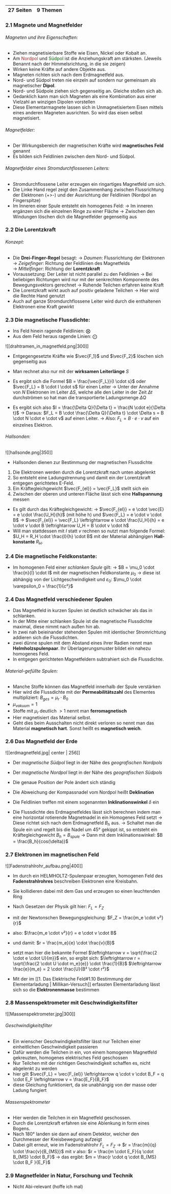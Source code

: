 | 27 Seiten | 9 Themen |
| --------- | -------- |
### 2.1 Magnete und Magnetfelder
###### Magneten und ihre Eigenschaften:
- Ziehen magnetisierbare Stoffe wie Eisen, Nickel oder Kobalt an.
- Am <font style="color:Brown">Nordpol</font> und <font style="color:DarkGreen">Südpol</font> ist die Anziehungskraft am stärksten. 
  (Jeweils Benannt nach der Himmelsrichtung, in die sie zeigen)
- Wirken keine Kräfte auf andere Objekte aus.
- Magneten richten sich nach dem Erdmagnetfeld aus.
- Nord- und Südpol treten nie einzeln auf sondern nur gemeinsam als magnetischer **Dipol**.
- Nord- und Südpole ziehen sich gegenseitig an. Gleiche stoßen sich ab.
- Gedanklich kann man sich Magneten als eine Kombination aus einer Vielzahl an winzigen Dipolen vorstellen
- Diese Elementarmagnete lassen sich in Unmagnetisiertem Eisen mittels eines anderen Magneten ausrichten. So wird das eisen selbst magnetisiert.

###### Magnetfelder:
- Der Wirkungsbereich der magnetischen Kräfte wird **magnetisches Feld** genannt
- Es bilden sich Feldlinien zwischen dem Nord- und Südpol.

###### Magnetfelder eines Stromdurchflossenen Leiters:
- Stromdurchflossene Leiter erzeugen ein ringartiges Magnetfeld um sich.
- Die Linke Hand regel zeigt den Zusammenhang zwischen Flussrichtung der Elektronen (+>-) und der Ausrichtung der Feldlinien (Nordpol an Fingerspitze)
- Im Inneren einer Spule entsteht ein homogenes Feld:
  -> Im inneren ergänzen sich die einzelnen Ringe zu einer Fläche
  -> Zwischen den Windungen löschen dich die Magnetfelder gegenseitig aus

### 2.2 Die Lorentzkraft
###### Konzept:
- Die **Drei-Finger-Regel** besagt:
  -> *Daumen*:         Flussrichtung der Elektronen 
  -> *Zeigefinger*:    Richtung der Feldlinien des Magnetfelds    
  -> *Mittelfinger*:   Richtung der **Lorentzkraft**
- Voraussetzung: Der Leiter ist nicht parallel zu den Feldlinien
  -> Bei beliebigen Richtungen wird nur mit der senkrechten Komponente des Bewegungsvektors gerechnet
  -> Ruhende Teilchen erfahren keine Kraft
- Die Lorentzkraft wirkt auch auf positiv geladene Teilchen
  -> Hier wird die Rechte Hand genutzt
- Auch auf ganze Stromdurchflossene Leiter wird durch die enthaltenen Elektronen eine Kraft gewirkt 

### 2.3 Die magnetische Flussdichte:
- Ins Feld hinein ragende Feldlinien: ⨂ 
- Aus dem Feld heraus ragende Linien: ⨀

![[drahtramen_in_magnetfeld.png|300]]
- Entgegengesetzte Kräfte wie $\vec{F_1}$ und $\vec{F_2}$ löschen sich gegenseitig aus
- Man rechnet also nur mit der **wirksamen Leiterlänge** $S$

- Es ergibt sich die Formel $B = \frac{\vec{F_L}}{I \cdot s}$ oder $\vec{F_L} = B \cdot I \cdot s$ für einen Leiter 
  -> Unter der Annahme von $N$ Elektronen im Leiter $\Delta S$, welche alle den Leiter in der Zeit $\Delta t$ durchströmen so hat man die transportierte Ladungsmenge $\Delta Q$
- Es ergibt sich also $I = \frac{\Delta Q}{\Delta t} = \frac{N \cdot e}{\Delta t}$ 
  -> Daraus: $F_L = B \cdot \frac{\Delta Q}{\Delta t} \cdot \Delta s = B \cdot N \cdot e \cdot v$ auf einen Leiter.
  -> Also: $F_L = B \cdot e \cdot v$ auf ein einzelnes Elektron.

###### Hallsonden:

![[hallsonde.png|350]]
- Hallsonden dienen zur Bestimmung der magnetischen Flussdichte
1. Die Elektronen werden durch die Lorentzkraft nach unten abgelenkt
2. So entsteht eine Ladungstrennung und damit ein der Lorentzkraft entgegen gerichtetes E-Feld.
3. Ein Kräftegleichgewicht $\vec{F_{el}} = \vec{F_L}$ stellt sich ein
4. Zwischen der oberen und unteren Fläche lässt sich eine **Hallspannung** messen
- Es gilt durch das Kräftegleichgewicht:
  -> $\vec{F_{el}} = e \cdot \vec{E} = e \cdot \frac{U_H}{h}$ (mit höhe h)  und $\vec{F_L} = e \cdot v \cdot B$ 
  -> $\vec{F_{el}} = \vec{F_L} \leftrightarrow e \cdot \frac{U_H}{h} = e \cdot v \cdot B \leftrightarrow U_H = B \cdot v \cdot h$  
- Will man stattdessen mit $I$ statt $v$ rechnen so nutzt man folgende Formel: $U_H = R_H \cdot \frac{I}{h} \cdot B$ mit der Material abhängigen **Hall-konstante** $R_H$.  

### 2.4 Die magnetische Feldkonstante:

- Im homogenen Feld einer *schlanken Spule* gilt:
  -> $B = \mu_0 \cdot \frac{n}{l} \cdot I$ mit der magnetischen Feldkonstante $\mu_0$ 
  -> diese ist abhängig von der Lichtgeschwindigkeit und $\varepsilon_0$: $\mu_0 \cdot \varepsilon_0 = \frac{1}{c²}$ 

### 2.4 Das Magnetfeld verschiedener Spulen
- Das Magnetfeld in kurzen Spulen ist deutlich schwächer als das in schlanken.
- In der Mitte einer schlanken Spule ist die magnetische Flussdichte maximal, diese nimmt nach außen hin ab.
- In zwei nah beieinander stehenden Spulen mit identischer Stromrichtung addieren sich die Flussdichten.
- zwei dünne spulen mit dem Abstand eines ihrer Radien nennt man **Helmholzspulenpaar**. Ihr Überlagerungsmuster bildet ein nahezu homogenes Feld.
- In entgegen gerichteten Magnetfeldern subtrahiert sich die Flussdichte.

###### Material-gefüllte Spulen:
- Manche Stoffe können das Magnetfeld innerhalb der Spule verstärken
- Hier wird die Flussdichte mit der **Permeabilitätszahl** des Elementes multipliziert: $B_{ges} = \mu_r \cdot B_0$ 
- $\mu_{vakuum} = 1$ 
- Stoffe mit $\mu_r$ deutlich $>1$ nennt man **ferromagnetisch**
- Hier magnetisiert das Material selbst.
- Geht dies beim Ausschalten nicht direkt verloren so nennt man das Material **magnetisch hart**. Sonst heißt es **magnetisch weich**.

### 2.6 Das Magnetfeld der Erde
![[erdmagnetfeld.jpg| center | 256]]
- Der *magnetische Südpol* liegt in der Nähe des *geografischen Nordpols*
- Der *magnetische Nordpol* liegt in der Nähe des *geografischen Südpols*

- Die genaue Position der Pole ändert sich ständig
- Die Abweichung der Kompassnadel vom Nordpol heißt **Deklination**
- Die Feldlinien treffen mit einem sogenannten **Inklinationswinkel** $\delta$ ein

- Die Flussdichte des Erdmagnetfeldes lässt sich berechnen indem man eine horizontal rotierende Magnetnadel in ein Homogenes Feld setzt
  -> Diese richtet sich nach dem Erdmagnetfeld $B_h$ aus.
  -> Schaltet man die Spule ein und regelt bis die Nadel um 45° gekippt ist, so entsteht ein Kräftegleichgewicht $B_h = B_{spule}$
  -> Dann mit dem Inklinationswinkel: $B = \frac{B_h}{cos(\delta)}$ 

### 2.7 Elektronen im magnetischen Feld

![[Fadenstrahlrohr_aufbau.png|400]]
- Im durch ein HELMHOLTZ-Spulenpaar erzeugten, homogenen Feld des **Fadenstrahlrohres** beschreiben Elektronen eine Kreisbahn.
- Sie kollidieren dabei mit dem Gas und erzeugen so einen leuchtenden Ring

- Nach Gesetzen der Physik gilt hier: $F_L = F_Z$ 
- mit der Newtonschen Bewegungsgleichung: $F_Z = \frac{m_e \cdot v²}{r}$
- also: $\frac{m_e \cdot v²}{r} = e \cdot v \cdot B$
- und damit: $r = \frac{m_e}{e} \cdot \frac{v}{B}$ 
- setzt man hier die bekannte Formel $\leftrightarrow v = \sqrt{\frac{2 \cdot e \cdot U}{m}}$ ein, so ergibt sich:
  $\leftrightarrow r = \sqrt{\frac{2 \cdot U \cdot m_e}{e}} \cdot \frac{1}{B}$ 
  $\leftrightarrow \frac{e}{m_e} = 2 \cdot \frac{U}{B² \cdot r²}$ 

- Mit der im [[1. Das Elektrische Feld#1.10 Bestimmung der Elementarladung | Millikan-Versuch]] erfassten Elementarladung lässt sich so die **Elektronenmasse** bestimmen

### 2.8 Massenspektrometer mit Geschwindigkeitsfilter
![[Massenspektrometer.jpg|300]]
###### Geschwindigkeitsfilter

- Ein wienscher Geschwindigkeitsfilter lässt nur Teilchen einer einheitlichen Geschwindigkeit passieren 
- Dafür werden die Teilchen in ein, von einem homogenen Magnetfeld gekreuzten, homogenes elektrisches Feld geschossen
- Nur Teilchen mit der richtigen Geschwindigkeit schaffen es, nicht abgelenkt zu werden
- hier gilt $\vec{F_L} = \vec{F_{el}} \leftrightarrow q \cdot v \cdot B_F = q \cdot E_F \leftrightarrow v = \frac{E_F}{B_F}$ 
- diese Gleichung funktioniert, da sie unabhängig von der masse oder Ladung fungiert  
###### Massenspektrometer

- Hier werden die Teilchen in ein Magnetfeld geschossen. 
- Durch die Lorentzkraft erfahren sie eine Ablenkung in form eines Bogens. 
- Nach 180° landen sie dann auf einem Detektor, welcher den Durchmesser der Kreisbewegung aufzeigt
- Dabei gilt erneut, wie im Fadenstrahlrohr $F_L = F_Z$
  -> $r = \frac{m}{q} \cdot \frac{v}{B_{MS}}$ mit $v$ also: $r = \frac{m \cdot E_F}{q \cdot B_{MS} \cdot B_F}$ 
  -> das ergibt: $m = \frac{r \cdot q \cdot B_{MS} \cdot B_F }{E_F}$  

### 2.9 Magnetfelder in Natur, Forschung und Technik
- Nicht Abi-relevant (hoffe ich mal)